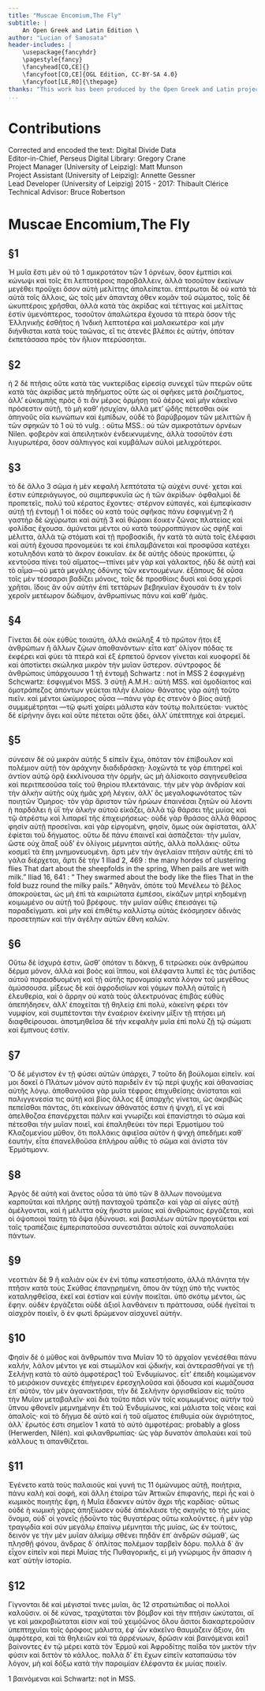 ```yaml
---
title: "Muscae Encomium,The Fly"
subtitle: |
	An Open Greek and Latin Edition \ 
author: "Lucian of Samosata"
header-includes: | 
	\usepackage{fancyhdr}
	\pagestyle{fancy}
	\fancyhead[CO,CE]{}
	\fancyfoot[CO,CE]{OGL Edition, CC-BY-SA 4.0}
	\fancyfoot[LE,RO]{\thepage}
thanks: "This work has been produced by the Open Greek and Latin project through the help of volunteers. See contributions for details."
...
```


# Contributions  

Corrected and encoded the text: Digital Divide Data  
 Editor-in-Chief, Perseus Digital Library: Gregory Crane  
 Project Manager (University of Leipzig): Matt Munson  
 Project Assistant (University of Leipzig): Annette Gessner  
 Lead Developer (University of Leipzig) 2015 - 2017: Thibault Clérice  
 Technical Advisor: Bruce Robertson  

# Muscae Encomium,The Fly  

## §1  

<p>Ἡ μυῖα ἔστι μὲν οὐ τὸ 1 σμικροτάτον τῶν 1
ὀρνέων, ὅσον ἐμτπίσι καὶ κώνωψι καὶ τοῖς ἔτι
λεπτοτέροις παροβάλλειν, ἀλλὰ τοσοῦτον ἐκείνων
μεγέθει προὔχει ὅσον αὐτὴ μελίττης ἀπολείπεται.
ἐπτέρωται δὲ οὐ κατὰ τὰ αὐτὰ τοῖς ἄλλοις, ὡς
τοῖς μὲν ἁπανταχ όθεν κομᾶν τοῦ σώματος, τοῖς
δὲ ὠκυπτέροις χρῆσθαι, ἀλλὰ κατὰ τὰς ἀκρίδας
καὶ τέττιγας καὶ μελίττας ἐστὶν ὑμενόπτερος,
τοσοῦτον ἁπαλώτερα ἔχουσα τὰ πτερὰ ὅσον τῆς
Ἑλληνικῆς ἐσθῆτος ἡ Ἰνδικὴ λεπτοτέρα καὶ
μαλακωτέρα· καὶ μὴν διήνθισται κατὰ τοὺς
ταῶνας, εἴ τις ἀτενὲς βλέποι ἐς αὐτήν, ὁπόταν
ἐκπετάσασα πρὸς τὸν ἥλιον πτερύσσηται.</p>  

## §2  

<p>ἡ 2
δὲ πτῆσις οὔτε κατὰ τὰς νυκτερίδας εἰρεσίᾳ
συνεχεῖ τῶν πτερῶν οὔτε κατὰ τὰς ἀκρίδας μετὰ
πηδήματος οὔτε ὡς οἱ σφῆκες μετὰ ῥοιζήματος,
ἀλλʼ εὐκαμπὴς πρὸς ὅ τι ἂν μέρος ὁρμήσῃ τοῦ
ἀέρος καὶ μὴν κἀκεῖνο πρόσεστιν αὐτῇ, τὸ μὴ
καθʼ ἡσυχίαν, ἀλλὰ μετʼ ᾠδῆς πέτεσθαι οὐκ
ἀπηνοῦς οἴα κωνώπων καὶ ἐμπίδων, οὐδὲ τὸ
βαρύβρομον τῶν μελιττῶν ἢ τῶν σφηκῶν τὸ
<note type="footnote">1 οὐ τὸ vulg. : οὕτω MSS.: οὐ τῶν σμικροτάτων ὀρνέων
Νilen.</note>

<pb n="84"/>
φοβερὸν καὶ ἀπειλητικὸν ἐνδεικνυμένης, ἀλλὰ
τοσοῦτόν ἐστι λιγυρωτέρα, ὅσον σάλπιγγος καὶ
κυμβάλων αὐλοὶ μελιχρότεροι.</p>  

## §3  

<p>τὸ δὲ ἄλλο 3
σῶμα ἡ μὲν κεφαλὴ λεπτότατα τῷ αὐχένι συνέ·
χεται καὶ ἔστιν εὐπεριάγωγος, οὐ σιιμπεφυκυῖα ὡς
ἡ τῶν ἀκρίδων· ὀφθαλμοὶ δὲ προπετεῖς, πολύ τοῦ
κέρατος ἔχοντες· στέρνον εὐπαγές, καὶ ἐμπεφίκασιν
αὐτῇ τῇ ἐντομῇ 1 οἱ πόδες οὐ κατὰ τοὺς
σφῆκας πάνυ ἐσφιγμένῃ·2 ἡ γαστὴρ δὲ ὠχύρωται
καὶ αὐτῇ 3 καὶ θώρακι ἔοικεν ζώνας πλατείας καὶ
φολίδας ἔχουσα. ἀμύνεται μέντοι οὐ κατὰ τοὐρροππύγιον
ὡς σφὴξ καὶ μέλιττα, ἀλλὰ τῷ στόματι
καὶ τῇ προβοσκίδι, ἣν κατὰ τὰ αὐτὰ τοῖς ἐλέφασι
καὶ αὐτὴ ἔχουσα προνομεύει τε καὶ ἐπιλαμβάνεται
καὶ προσφῦσα κατέχει κοτυληδόνι κατὰ τὸ ἄκρον
ἐοικυῖαν. ἐκ δὲ αὐτῆς ὁδοὺς προκύπτει, ᾧ κεντοῦσα
πίνει τοῦ αἵματος—τπίνει μὲν γὰρ καὶ γάλακτος,
ἡδὺ δὲ αὐτῇ καὶ τὸ αἶμα—οὐ μετὰ μεγάλης
ὀδύνης τῶν κεντουμένων. ἑξάπους δὲ οὖσα τοῖς μὲν
τέσσαρσι βαδίζει μόνοις, τοῖς δὲ προσθίοις δυσὶ
καὶ ὅσα χερσὶ χρῆται. ἴδοις ἄν οὖν αὐτὴν ἐπὶ
τεττάρων βεβηκυῖαν ἔχουσάν τι ἐν τοῖν χεροῖν μετέωρον
δώδιμον, ἀνθρωπίνως πάνυ καὶ καθʼ ἡμᾶς.</p>  

## §4  

<p>Γίνεται δὲ οὐκ εὐθὺς τοιαύτη, ἀλλὰ σκώληξ 4
τὸ πρῶτον ἤτοι ἐξ ἀνθρώπων ἢ ἄλλων ζῴων
ἀποθανόντων· εἶτα κατʼ ὀλίγον πόδας τε ἐκφέρει
καὶ φύει τὰ πτερὰ καὶ ἐξ ἑρπετοῦ ὄρνεον γίνεται
καὶ κυοφορεῖ δὲ καὶ ἀποτίκτει σκώληκα μικρὸν τὴν
μυῖαν ὕστερον. σύντροφος δὲ ἀνθρώποις ὑπάρχουυσα
<note type="footnote">1 τῇ ἐντομῇ Schwartz : not in MSS</note>
<note type="footnote">2 ἐσφιγμένῃ Schςwartz: ἐσφιγμένοι MSS.</note>
<note type="footnote">3 σὐτῇ A.M.H.: αὐτὴ MSS.</note>

<pb n="86"/>
καὶ ὁμοδίαιτος καὶ ὁμοτράπεζος ἀπόντων
γεύεται πλὴν ἐλαίου· θάνατος γὰρ αὐτῇ τοῦτο
πιεῖν. καὶ μέντοι ὠκύμορος οὖσα —πάνυ γὰρ ἐς
στενὸν ὁ βίος αὐτῇ συμμεμέτρηται —τῷ φωτὶ
χαίρει μάλιστα κἀν τούτῳ πολιτεύεται· νυκτὸς δὲ
εἰρήνην ἄγει καὶ οὔτε πέτεται οὔτε ᾄδει, ἀλλʼ ὑπέτπτηχε
καὶ ἀτρεμεῖ.</p>  

## §5  

<p>σύνεσιν δὲ οὐ μικρὰν αὐτῆς 5
εἰπεῖν ἔχω, ὁπόταν τὸν ἐπίβουλον καὶ πολέμιον
αὐτῇ τὸν ἀράχνην διαδιδράσκῃ· λοχῶντά τε γὰρ
ἐπιτηρεῖ καὶ ἀντίον αὐτῷ ὁρᾷ ἐκκλίνουσα τὴν
ὁρμήν, ὡς μὴ ἁλίσκοιτο σαγηνευθεῖσα καὶ περιτπεσοῦσα
ταῖς τοῦ θηρίου πλεκτάναις. τὴν μὲν
γὰρ ἀνδρίαν καὶ τὴν ἀλκὴν αὐτῆς οὐχ ἡμᾶς χρὴ
λέγειν, ἀλλʼ ὃς μεγαλοφωνότατος τῶν ποιητῶν
Όμηρος· τὸν γὰρ ἄριστον τῶν ἡρώων ἐπαινέσαι
ζητῶν οὐ λέοντι ἡ παρδάλει ἡ ὑῒ τὴν ἀλκὴν αὐτοῦ
εἰκάζει, ἀλλὰ τῷ θάρσει τῆς μυίας καὶ τῷ ἀτρέστῳ
καὶ λιπαρεῖ τῆς ἐπιχειρήσεως· οὐδὲ γὰρ θράσος
ἀλλὰ θάρσος φησὶν αὐτῇ προσεῖναι. καὶ γὰρ εἰργομένη,
φησίν, ὅμως οὐκ ἀφίσταται, ἀλλʼ ἐφίεται
τοῦ δήγματος. οὕτω δὲ πάνυ ἐπαινεῖ καὶ ἀσπάζεται·
τὴν μυῖαν, ὥστε οὐχ ἅπαξ οὐδʼ ἐν ὀλίγοις
μέμνηται αὐτῆς, ἀλλὰ πολλάκις· οὕτω κοσμεῖ τὰ
ἕπη μνημονευομένη. ἄρτι μὲν τὴν ἀγελαίαν
πτῆσιν αὐτῆς ἐπὶ τὸ γάλα διέρχεται, ἄρτι δὲ τὴν
<note type="footnote">1 Iliad 2, 469 : the many hordes of clustering flies
That dart about the sheepfolds in the spring,
When pails are wet with milk.”</note>
<note type="footnote">Iliad 16, 641 : “ They swarmed about the body like the flies
That in the fold buzz round the milky pails.”</note>

<pb n="88"/>
Ἀθηνᾶν, ὁπότε τοῦ Μενέλεω τὸ βέλος ἀποκρούεται,
ὡς μὴ ἐπὶ τὰ καιριώτατα ἐμπέσοι, εἰκάζων
μητρὶ κηδομένῃ κοιμωμένο ου αὐτῇ τοῦ βρέφους. τὴν
μυῖαν αὖθις ἐπεισάγει τῷ παραδείγματι. καὶ μὴν
καὶ ἐπιθέτῳ καλλίστῳ αὐτὰς ἐκόσμησεν ἀδινὰς
προσετηπὼν καὶ τὴν ἀγέλην αὐτῶν ἔθνη καλῶν.</p>  

## §6  

<p>Οὕτω δὲ ἰσχυρά ἐστιν, ὥσθʼ ὁπόταν τι δάκνῃ, 6
τιτρώσκει οὐκ ἀνθρώπου δέρμα μόνον, ἀλλὰ καὶ
βοὸς καὶ ἵππου, καὶ ἐλέφαντα λυπεῖ ἐς τὰς ῥυτίδας
αὐτοῦ παρεισδυομένη καὶ τῇ αὑτῆς προνομαίᾳ
κατὰ λόγον τοῦ μεγέθους ἀμύσσουσα. μίξεως δὲ
καί ἀφροδισίων καὶ γάμων πολλὴ αὐταῖς ἡ
ἐλευθερία, καὶ ὁ ἄρρην οὐ κατὰ τοὺς ἀλεκτρυόνας
ἐπιβὰς εὐθὺς ἀπεπήδησεν, ἀλλʼ ἐποχείται τῇ
θηλείᾳ ἐπὶ πολύ, κἀκείνη φέρει τὸν νυμφίον, καὶ
συμπέτονται τὴν ἐναέριον ἐκείνην μῖξιν τῇ πτήσει
μὴ διαφθείρουσαι. ἀποτμηθεῖσα δὲ τὴν κεφαλὴν
μυῖα ἐπὶ πολὺ ζῇ τῷ σώματι καὶ ἔμπνους ἐστίν.</p>  

## §7  

<p>Ὃ δὲ μέγιστον ἐν τῇ φύσει αὐτῶν ὑπάρχει, 7
τοῦτο δὴ βούλομαι εἰπεῖν. καί μοι δοκεῖ ὁ
Πλάτων μόνον αὐτὸ παριδεῖν ἐν τῷ περὶ ψυχῆς
καὶ ἀθανασίας αὐτῆς λόγῳ. ἀποθανοῦσα γὰρ
μυῖα τέφρας ἐπιχυθείσης ἀνίσταται καὶ παλιγγενεσία
τις αὐτῇ καὶ βίος ἄλλος ἐξ ὑπαρχῆς
γίνεται, ὡς ἀκριβῶς πεπεῖσθαι πάντας, ὅτι κἀκείνων
ἀθάνατός ἐστιν ἡ ψνχή, εἴ γε καὶ ἀπελθοζσα
ἐπανέρχεται πάλιν καὶ γνωρίζει καὶ ἐπανίστησι
τὸ σῶμα καὶ πέτεσθαι τὴν μυῖαν ποιεῖ, καὶ
ἐπαληθεύει τὸν περὶ Ἑρμοτίμου τοῦ Κλαζομενίου
μῦθον, ὅτι πολλάκις ἀφιεῖσα αὐτὸν ἡ ψνχὴ

<pb n="90"/>
ἀπεδήμει καθ᾿ ἑαυτήν, εἶτα ἐπανελθοῦσα ἐπλήρου
αὖθις τὸ σῶμα καὶ ἀνίστα τὸν Ἑρμότιμονν.</p>  

## §8  

<p>Ἀργὸς δὲ αὐτὴ καὶ ἄνετος οὖσα τὰ ὑπὸ τῶν 8
ἄλλων πονούμενα καρποῦται καὶ πλήρης αὐτῇ
πανταχοῦ τράπεζα· καὶ γὰρ αἱ αἶγες αὐτῇ ἀμέλγονται,
καὶ ἡ μέλιττα οὐχ ἥκιστα μυίαις καὶ
ἀνθρώποις ἐργάζεται, καὶ οἱ ὀψοποιοὶ ταύτῃ τὰ
ὄψα ἡδύνουσι. καὶ βασιλέων αὐτῶν προγεύεται
καί ταῖς τραπέζαις ἐμπεριπατοῦσα συνεστιᾶται
αὐτοῖς καὶ συναπολαύει πάντων.</p>  

## §9  

<p>νεοττιὰν δὲ 9
ἢ καλιὰν οὐκ ἐν ἑνὶ τόπῳ κατεστήσατο, ἀλλὰ
πλάνητα τὴν πτῆσιν κατὰ τοὺς Σκύθας ἐπανῃρημένη,
ὅπου ἂν τύχῃ ὑπὸ τῆς νυκτὸς καταληφθεῖσα,
ἐκεῖ καὶ ἑστίαν καὶ εὐνὴν ποιεῖται. ὑπὸ σκότῳ
μέντοι, ὡς ἔφην. οὐδὲν ἐργάζεται οὐδὲ ἀξιοῖ
λανθάνειν τι πράττουσα, οὐδὲ ἡγεῖταί τι αἰσχρὸν
ποιεῖν, ὃ ἐν φωτὶ δρώμενον αἰσχυνεῖ αὐτήν.</p>  

## §10  

<p>Φησὶν δὲ ὁ μῦθος καὶ ἄνθρωπόν τινα Μυῖαν 10
τὸ ἀρχαῖον γενέσέθαι πάνυ καλήν, λάλον μέντοι
γε καὶ στωμύλον καὶ ᾠδικήν, καὶ ἀντερασθῆναί
γε τῇ Σελήνῃ κατὰ τὸ αὐτὸ ἀμφοτέρας1 τοῦ
Ἐνδυμίωνος. εἶτʼ ἐπειδὴ κοιμώμενον τὸ μειράκιον
συνεχὲς ἐπήγειρεν ἐρεσχηλοῦσα καὶ ᾄδουσα
καὶ κωμάζουσα ἐπ᾿ αὐτὸν, τὸν μὲν ἀγανακτῆσαι,
τὴν δὲ Σελήνην ὀργισθεῖσαν εἰς τοῦτο τὴν Μυῖαν
μεταβαλεῖν· καὶ διὰ τοῦτο πᾶσι νῦν τοῖς κοιμωμένοις
αὐτὴν τοῦ ὕπνου φθονεῖν μεμνημένην ἔτι
τοῦ Ἐνδυμίωνος, καὶ μάλιστα τοῖς νέοις καὶ
ἁπαλοῖς· καὶ τὸ δῆγμα δὲ αὐτὸ καὶ ἡ τοῦ αἵματος
ἐπιθυμία οὐκ ἀγριότητος, ἀλλ᾿ ἔρωτός ἐστι σημεῖον
<note type="footnote">1 κατὰ τὸ αὐτὸ ἀμφοτέρας: probably a gloss (Herwerden,
Nilén).</note>

<pb n="92"/>
καὶ φιλανθρωπίας· ὡς γὰρ δυνατὸν ἀπολαύει
καὶ τοῦ κάλλους τι ἀπανθίζεται.</p>  

## §11  

<p>Ἐγένετο κατὰ τοὺς παλαιοὺς καὶ γυνή τις 11
ὁμώνυμος αὐτῇ, ποιήτρια, πάνυ καλὴ καὶ σοφή,
καὶ ἄλλη ἑταίρα τῶν Ἀττικῶν ἐπιφανής, περὶ ἧς
καὶ ὁ κωμικὸς ποιητὴς ἔφη, ἡ Μυῖα ἔδακνεν αὐτὸν
ἄχρι τῆς καρδίας· οὕτως οὐδὲ ἡ κωμικὴ χάρις
ἀπηξίωσεν οὐδὲ ἀπέκλεισε τῆς σκηνῆς τὸ τῆς
μυίας ὄνομα, οὐδ᾿ οἱ γονεῖς ᾐδοῦντο τὰς θυγατέρας
οὕτω καλοῦντες. ἡ μὲν γὰρ τραγῳδία καὶ σὺν
μεγάλῳ ἐπαίνῳ μέμνηται τῆς μυίας, ὡς ἐν τούτοις,
<lg>
<l>δεινόν γε τὴν μὲν μυῖαν ἀλκίμῳ σθένει</l>
<l>πηδᾶν ἐπ᾿ ἀνδρῶν σώμαθ᾿, ὡς πλησθῇ φόνου,</l>
<l>ἄνδρας δ᾿ ὁπλίτας πολέμιον ταρβεῖν δόρυ.</l>
</lg>
πολλὰ δ᾿ ἂν εἶχον εἰπεῖν καὶ περὶ Μυίας τῆς
Πυθαγορικῆς, εἰ μὴ γνώριμος ἦν ἅπασιν ἡ κατ᾿
αὐτὴν ἱστορία.</p>  

## §12  

<p>Γίγνονται δὲ καὶ μέγισταί τινες μυῖαι, ἃς 12
στρατιώτιδας οἱ πολλοὶ καλοῦσιν. οἱ δὲ κύνας,
τραχύταται τὸν βόμβον καὶ τὴν πτῆσιν ὠκύταται,
αἵ γε καὶ μακροβιώταται εἰσιν καὶ τοῦ χειμόῶνος
ὅλου ἄσιτοι διακαρτεροῦσιν ὑπεπτηχυῖαι τοῖς
ὀρόφοις μάλιστα, ἐφ᾿ ὧν κἀκεῖνο θαυμάζειν ἄξιον,
ὅτι ἀμφότερα, καὶ τὰ θηλειῶν καὶ τὰ ἀρρένωων,

<pb n="94"/>
δρῶσιν καὶ βαινόμεναι καὶ1 βαίνοντες ἐν τῷ μέρει
κατὰ τὸν Ἑρμοῦ καὶ Ἀφροδίτης παῖδα τὸν μικτὸν
τὴν φύσιν καὶ διττὸν τὸ κάλλος. πολλὰ δʼ ἔτι
ἔχων εἰπεῖν καταπαύσω τὸν λόγον, μὴ καὶ δόξω
κατὰ τὴν παροιμίαν ἐλέφαντα ἐκ μυίας ποιεῖν.</p>
<note type="footnote">1 βαινόμεναι καὶ Schwartz: not in MSS.</note>  

